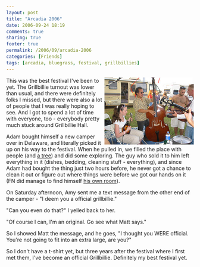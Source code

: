 ```yaml
---
layout: post
title: "Arcadia 2006"
date: 2006-09-24 18:19
comments: true
sharing: true
footer: true
permalink: /2006/09/arcadia-2006
categories: [Friends]
tags: [arcadia, bluegrass, festival, grillbillies]
---
```

<div class="imgRight"><a href="http://flickr.com/photos/brockli/sets/72157594298113677/" title="Arcadia 2006"><img src="/files/images/251722946_02a9283fc3_m.jpg" width="240" height="180" alt="Jam" align="right" /></a></div>

This was the best festival I've been to yet.  The Grillbillie turnout was lower than usual, and there were definitely folks I missed, but there were also a lot of people that I was really hoping to see.  And I got to spend a lot of time with everyone, too - everybody pretty much stuck around Grillbillie Hall.

Adam bought himself a new camper over in Delaware, and literally picked it up on his way to the festival.  When he pulled in, we filled the place with people (and <a href="http://flickr.com/photos/brockli/251720332/">a tree</a>) and did some exploring.  The guy who sold it to him left everything in it (dishes, bedding, cleaning stuff - everything), and since Adam had bought the thing just two hours before, he never got a chance to clean it out or figure out where things were before we got our hands on it (FN did manage to find himself <a href="http://flickr.com/photos/brockli/251720659/">his own room</a>).

On Saturday afternoon, Amy sent me a text message from the other end of the camper - "I deem you a official grillbillie."

"Can you even do that?" I yelled back to her.

"Of course I can, I'm an original.  Go see what Matt says."

So I showed Matt the message, and he goes, "I thought you WERE official.  You're not going to fit into an extra large, are you?"

So I don't have a t-shirt yet, but three years after the festival where I first met them, I've become an official Grillbillie.  Definitely my best festival yet.
